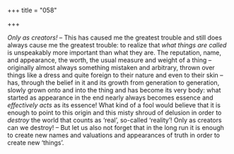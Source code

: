 +++
title = "058"

+++

*Only as creators\!* – This has caused me the greatest trouble and still does always cause me the greatest trouble: to realize that *what things are called* is unspeakably more important than what they are. The reputation, name, and appearance, the worth, the usual measure and weight of a thing – originally almost always something mistaken and arbitrary, thrown over things like a dress and quite foreign to their nature and even to their skin – has, through the belief in it and its growth from generation to generation, slowly grown onto and into the thing and has become its very body: what started as appearance in the end nearly always becomes essence and *effectively acts* as its essence\! What kind of a fool would believe that it is enough to point to this origin and this misty shroud of delusion in order to *destroy* the world that counts as ‘real’, so-called ‘reality’\! Only as creators can we destroy\! – But let us also not forget that in the long run it is enough to create new names and valuations and appearances of truth in order to create new ‘things’.


